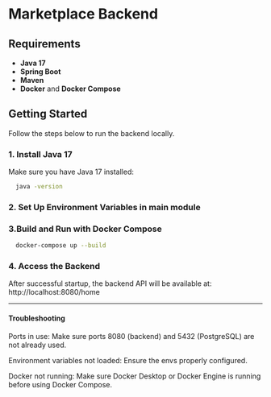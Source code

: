 # Marketplace Backend

## Requirements

- **Java 17**
- **Spring Boot**
- **Maven**
- **Docker** and **Docker Compose**

## Getting Started

Follow the steps below to run the backend locally.

### 1. Install Java 17

Make sure you have Java 17 installed:

```bash
  java -version
```

### 2. Set Up Environment Variables in main module

### 3.Build and Run with Docker Compose

```bash
  docker-compose up --build
```

### 4. Access the Backend
After successful startup, the backend API will be available at: http://localhost:8080/home

---

#### Troubleshooting
Ports in use: Make sure ports 8080 (backend) and 5432 (PostgreSQL) are not already used.

Environment variables not loaded: Ensure the envs properly configured.

Docker not running: Make sure Docker Desktop or Docker Engine is running before using Docker Compose.

